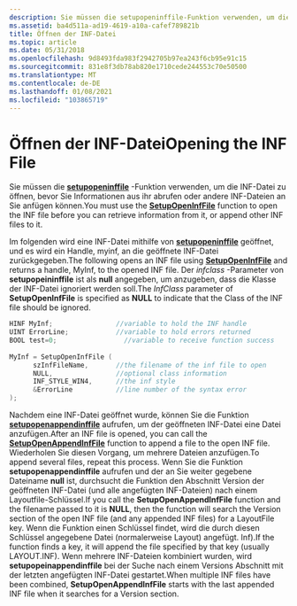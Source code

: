 ```yaml
---
description: Sie müssen die setupopeninffile-Funktion verwenden, um die INF-Datei zu öffnen, bevor Sie Informationen aus ihr abrufen oder andere INF-Dateien an Sie anfügen können.
ms.assetid: ba4d511a-ad19-4619-a10a-cafef789821b
title: Öffnen der INF-Datei
ms.topic: article
ms.date: 05/31/2018
ms.openlocfilehash: 9d8493fda983f2942705b97ea243f6cb95e91c15
ms.sourcegitcommit: 831e8f3db78ab820e1710cede244553c70e50500
ms.translationtype: MT
ms.contentlocale: de-DE
ms.lasthandoff: 01/08/2021
ms.locfileid: "103865719"
---
```

# <a name="opening-the-inf-file"></a><span data-ttu-id="11c45-103">Öffnen der INF-Datei</span><span class="sxs-lookup"><span data-stu-id="11c45-103">Opening the INF File</span></span>

<span data-ttu-id="11c45-104">Sie müssen die [**setupopeninffile**](/windows/desktop/api/Setupapi/nf-setupapi-setupopeninffilea) -Funktion verwenden, um die INF-Datei zu öffnen, bevor Sie Informationen aus ihr abrufen oder andere INF-Dateien an Sie anfügen können.</span><span class="sxs-lookup"><span data-stu-id="11c45-104">You must use the [**SetupOpenInfFile**](/windows/desktop/api/Setupapi/nf-setupapi-setupopeninffilea) function to open the INF file before you can retrieve information from it, or append other INF files to it.</span></span>

<span data-ttu-id="11c45-105">Im folgenden wird eine INF-Datei mithilfe von [**setupopeninffile**](/windows/desktop/api/Setupapi/nf-setupapi-setupopeninffilea) geöffnet, und es wird ein Handle, myinf, an die geöffnete INF-Datei zurückgegeben.</span><span class="sxs-lookup"><span data-stu-id="11c45-105">The following opens an INF file using [**SetupOpenInfFile**](/windows/desktop/api/Setupapi/nf-setupapi-setupopeninffilea) and returns a handle, MyInf, to the opened INF file.</span></span> <span data-ttu-id="11c45-106">Der *infclass* -Parameter von **setupopeininffile** ist als **null** angegeben, um anzugeben, dass die Klasse der INF-Datei ignoriert werden soll.</span><span class="sxs-lookup"><span data-stu-id="11c45-106">The *InfClass* parameter of **SetupOpenInfFile** is specified as **NULL** to indicate that the Class of the INF file should be ignored.</span></span>


```C++
HINF MyInf;                //variable to hold the INF handle
UINT ErrorLine;            //variable to hold errors returned
BOOL test=0;                 //variable to receive function success
 
MyInf = SetupOpenInfFile (
      szInfFileName,       //the filename of the inf file to open
      NULL,                //optional class information
      INF_STYLE_WIN4,      //the inf style
      &ErrorLine           //line number of the syntax error
);
```



<span data-ttu-id="11c45-107">Nachdem eine INF-Datei geöffnet wurde, können Sie die Funktion [**setupopenappendinffile**](/windows/desktop/api/Setupapi/nf-setupapi-setupopenappendinffilea) aufrufen, um der geöffneten INF-Datei eine Datei anzufügen.</span><span class="sxs-lookup"><span data-stu-id="11c45-107">After an INF file is opened, you can call the [**SetupOpenAppendInfFile**](/windows/desktop/api/Setupapi/nf-setupapi-setupopenappendinffilea) function to append a file to the open INF file.</span></span> <span data-ttu-id="11c45-108">Wiederholen Sie diesen Vorgang, um mehrere Dateien anzufügen.</span><span class="sxs-lookup"><span data-stu-id="11c45-108">To append several files, repeat this process.</span></span> <span data-ttu-id="11c45-109">Wenn Sie die Funktion **setupopenappendinffile** aufrufen und der an Sie weiter gegebene Dateiname **null** ist, durchsucht die Funktion den Abschnitt Version der geöffneten INF-Datei (und alle angefügten INF-Dateien) nach einem Layoutfile-Schlüssel.</span><span class="sxs-lookup"><span data-stu-id="11c45-109">If you call the **SetupOpenAppendInfFile** function and the filename passed to it is **NULL**, then the function will search the Version section of the open INF file (and any appended INF files) for a LayoutFile key.</span></span> <span data-ttu-id="11c45-110">Wenn die Funktion einen Schlüssel findet, wird die durch diesen Schlüssel angegebene Datei (normalerweise Layout) angefügt. Inf).</span><span class="sxs-lookup"><span data-stu-id="11c45-110">If the function finds a key, it will append the file specified by that key (usually LAYOUT.INF).</span></span> <span data-ttu-id="11c45-111">Wenn mehrere INF-Dateien kombiniert wurden, wird **setupopeinappendinffile** bei der Suche nach einem Versions Abschnitt mit der letzten angefügten INF-Datei gestartet.</span><span class="sxs-lookup"><span data-stu-id="11c45-111">When multiple INF files have been combined, **SetupOpenAppendInfFile** starts with the last appended INF file when it searches for a Version section.</span></span>

 

 



